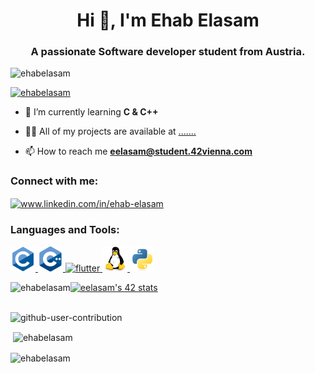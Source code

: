 <h1 align="center">Hi 👋, I'm Ehab Elasam</h1>
<h3 align="center">A passionate Software developer student from Austria.</h3>

<p align="left"> <img src="https://komarev.com/ghpvc/?username=ehabelasam&label=Profile%20views&color=0e75b6&style=flat" alt="ehabelasam" /> </p>

<p align="left"> <a href="https://github.com/ryo-ma/github-profile-trophy"><img src="https://github-profile-trophy.vercel.app/?username=ehabelasam" alt="ehabelasam" /></a> </p>

- 🌱 I’m currently learning **C & C++**

- 👨‍💻 All of my projects are available at [.......](.......)

- 📫 How to reach me **eelasam@student.42vienna.com**

<h3 align="left">Connect with me:</h3>
<p align="left">
<a href="https://linkedin.com/in/ehab-elasam" target="blank"><img align="center" src="https://raw.githubusercontent.com/rahuldkjain/github-profile-readme-generator/master/src/images/icons/Social/linked-in-alt.svg" alt="www.linkedin.com/in/ehab-elasam" height="30" width="40" /></a>
</p>

<h3 align="left">Languages and Tools:</h3>
<p align="left"> <a href="https://www.cprogramming.com/" target="_blank" rel="noreferrer"> <img src="https://raw.githubusercontent.com/devicons/devicon/master/icons/c/c-original.svg" alt="c" width="40" height="40"/> </a> <a href="https://www.w3schools.com/cpp/" target="_blank" rel="noreferrer"> <img src="https://raw.githubusercontent.com/devicons/devicon/master/icons/cplusplus/cplusplus-original.svg" alt="cplusplus" width="40" height="40"/> </a> <a href="https://flutter.dev" target="_blank" rel="noreferrer"> <img src="https://www.vectorlogo.zone/logos/flutterio/flutterio-icon.svg" alt="flutter" width="40" height="40"/> </a> <a href="https://www.linux.org/" target="_blank" rel="noreferrer"> <img src="https://raw.githubusercontent.com/devicons/devicon/master/icons/linux/linux-original.svg" alt="linux" width="40" height="40"/> </a> <a href="https://www.python.org" target="_blank" rel="noreferrer"> <img src="https://raw.githubusercontent.com/devicons/devicon/master/icons/python/python-original.svg" alt="python" width="40" height="40"/> </a> </p>

<p><img align="left" src="https://github-readme-stats.vercel.app/api/top-langs?username=ehabelasam&show_icons=true&locale=en&layout=compact" alt="ehabelasam" /></p>

[![eelasam's 42 stats](https://badge42.vercel.app/api/v2/clgxjfkib033608lci7ai997w/stats?cursusId=21&coalitionId=250)](https://github.com/JaeSeoKim/badge42)

<br>

<img src="https://user-images.githubusercontent.com/58959408/157782696-8bc9ca49-ca61-4ab5-8b83-49c4e76c1a8f.svg" alt="github-user-contribution" style="max-width: 100%;">

<p>&nbsp;<img align="center" src="https://github-readme-stats.vercel.app/api?username=ehabelasam&show_icons=true&locale=en" alt="ehabelasam" /></p>

<p><img align="center" src="https://github-readme-streak-stats.herokuapp.com/?user=ehabelasam&" alt="ehabelasam" /></p>
